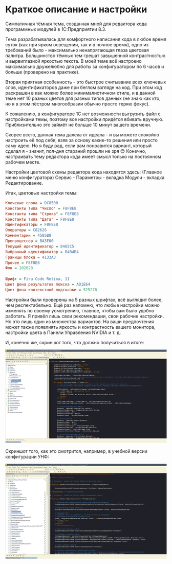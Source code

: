 # Краткое описание и настройки

Симпатичная тёмная тема, созданная мной для редактора кода программных модулей в 1С:Предприятии 8.3.

Тема разрабатывалась для комфортного написания кода в любое время суток (как при ярком освещении, так и в ночное время), одно из требований было - максимально ненапрягающая глаза цветовая палитра. Большинство тёмных тем грешат завышенной контрастностью и вырвиглазной яркостью текста. В моей теме всё настроено максимально дружелюбно для работы за конфигуратором по 6 часов и больше (проверено на практике).

Вторая приятная особенность - это быстрое считывание всех ключевых слов, идентификаторов даже при беглом взгляде на код. При этом код раскрашен в как можно более минималистичном стиле, и в данной теме нет 10 разных цветов для разных типов данных (не знаю как кто, но я в этом пёстром многообразии обычно просто теряю фокус).

К сожалению, в конфигураторе 1С нет возможности выгрузить файл с настройками темы, поэтому все настройки придётся вбивать вручную. Приблизительно это займёт не больше 10 минут вашего времени.

Скорее всего, данная тема далека от идеала - и вы можете спокойно настроить её под себя, взяв за основу какие-то решения или просто саму идею. Но я буду рад, если вам понравится вариант, который сделал я - значит, пол-дня стараний прошли не зря 😊 Конечно, настраивать тему редактора кода имеет смысл только на постоянном рабочем месте.

Настройки цветовой схемы редактора кода находятся здесь: (Главное меню конфигуратора) Сервис - Параметры - вкладка Модули - вкладка Редактирование.

Итак, цветовые настройки темы:

```ini
Ключевые слова = DC8500
Константы типа "Число" = F8F8E8
Константы типа "Строка" = F8F8E8
Константы типа "Дата" = F8F8E8
Идентификаторы = F8F8E8
Операторы = C82626
Комментарии = 4585B8
Препроцессор = BA3E00
Текущий идентификатор = 8465C5
Выбранный идентификатор = B4B4B4
Границы блока = 4133A3
Прочее = F8F8E8
Фон = 202028

Шрифт = Fira Code Retina, 11
Цвет фона результатов поиска = A01E64
Цвет фона контекстной подсказки = 525278
```

Настройки были проверены на 5 разных шрифтах, всё выглядит более, чем респектабельно. Ещё раз напомню, что любые настройки можно изменять по своему усмотрению, главное, чтобы вам было удобно работать. Я привёл лишь свои рекомендации, свои рабочие настройки. Но это лишь один из множества вариантов. На ваши предпочтения может также появлиять яркость и контрастность вашего монитора, настройки цвета в Панели Управления NVIDIA и т. д.

И, конечно же, скриншот того, что должно получиться в итоге:

![Dark Theme Screenshot](https://github.com/sudomango/1C-Dark-Theme-Custom/blob/main/Dark_Theme_Screenshot.jpg)

Скриншот того, как это смотрится, например, в учебной версии конфигурации УНФ:

![Dark Theme Screenshot Demo](https://github.com/sudomango/1C-Dark-Theme-Custom/blob/main/Dark_Theme_Screenshot_Demo.jpg)
